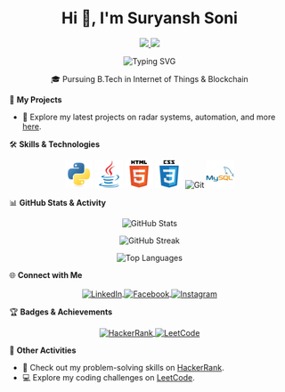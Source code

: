 <h1 align="center">Hi 👋, I'm Suryansh Soni</h1>

<p align="center">
  <a href="https://linkedin.com/in/suryansh-soni-0a244b294/" target="_blank">
    <img src="https://img.shields.io/badge/LinkedIn-Connect-blue?style=for-the-badge&logo=linkedin">
  </a>
  <a href="mailto:sonisuryansh53@gmail.com" target="_blank">
    <img src="https://img.shields.io/badge/Email-Contact-red?style=for-the-badge&logo=gmail">
  </a>
</p>

<p align="center">
  <img src="https://readme-typing-svg.demolab.com?font=Fira+Code&size=24&pause=1000&center=true&vCenter=true&width=435&lines=Passionate+about+Tech+%26+Innovation;Welcome+to+My+GitHub+Profile!" alt="Typing SVG" />
</p>

<p align="center">
  🎓 Pursuing B.Tech in Internet of Things & Blockchain
</p>

💼 **My Projects**
- 🌟 Explore my latest projects on radar systems, automation, and more [here](https://github.com/sonisuryansh?tab=repositories).

🛠️ **Skills & Technologies**
<p align="center">
  <img src="https://raw.githubusercontent.com/devicons/devicon/master/icons/python/python-original.svg" alt="Python" width="50" height="50"/>
  <img src="https://raw.githubusercontent.com/devicons/devicon/master/icons/java/java-original.svg" alt="Java" width="50" height="50"/>
  <img src="https://raw.githubusercontent.com/devicons/devicon/master/icons/html5/html5-original-wordmark.svg" alt="HTML" width="50" height="50"/>
  <img src="https://raw.githubusercontent.com/devicons/devicon/master/icons/css3/css3-original-wordmark.svg" alt="CSS3" width="50" height="50"/>
  <img src="https://www.vectorlogo.zone/logos/git-scm/git-scm-icon.svg" alt="Git" width="50" height="50"/>
  <img src="https://raw.githubusercontent.com/devicons/devicon/master/icons/mysql/mysql-original-wordmark.svg" alt="MySQL" width="50" height="50"/>
</p>

📊 **GitHub Stats & Activity**
<p align="center">
  <img src="https://github-readme-stats.vercel.app/api?username=sonisuryansh&show_icons=true&theme=radical" alt="GitHub Stats" />
</p>
<p align="center">
  <img src="https://github-readme-streak-stats.herokuapp.com/?user=sonisuryansh&theme=radical" alt="GitHub Streak" />
</p>
<p align="center">
  <img src="https://github-readme-stats.vercel.app/api/top-langs?username=sonisuryansh&show_icons=true&locale=en&layout=compact&theme=radical" alt="Top Languages" />
</p>

🌐 **Connect with Me**
<p align="center">
  <a href="https://linkedin.com/in/suryansh-soni-0a244b294/" target="_blank">
    <img align="center" src="https://raw.githubusercontent.com/rahuldkjain/github-profile-readme-generator/master/src/images/icons/Social/linked-in-alt.svg" alt="LinkedIn" height="40" width="40" />
  </a>
  <a href="https://fb.com/suryansh.verma.10004" target="_blank">
    <img align="center" src="https://raw.githubusercontent.com/rahuldkjain/github-profile-readme-generator/master/src/images/icons/Social/facebook.svg" alt="Facebook" height="40" width="40" />
  </a>
  <a href="https://instagram.com/_suryanshsoni/" target="_blank">
    <img align="center" src="https://raw.githubusercontent.com/rahuldkjain/github-profile-readme-generator/master/src/images/icons/Social/instagram.svg" alt="Instagram" height="40" width="40" />
  </a>
</p>

🏆 **Badges & Achievements**
<p align="center">
  <a href="https://www.hackerrank.com/sonisuryansh53" target="_blank">
    <img align="center" src="https://raw.githubusercontent.com/rahuldkjain/github-profile-readme-generator/master/src/images/icons/Social/hackerrank.svg" alt="HackerRank" height="40" width="40" />
  </a>
  <a href="https://www.leetcode.com/sonisuryansh/" target="_blank">
    <img align="center" src="https://raw.githubusercontent.com/rahuldkjain/github-profile-readme-generator/master/src/images/icons/Social/leet-code.svg" alt="LeetCode" height="40" width="40" />
  </a>
</p>

🌟 **Other Activities**
- 🏅 Check out my problem-solving skills on [HackerRank](https://www.hackerrank.com/sonisuryansh53).
- 💻 Explore my coding challenges on [LeetCode](https://www.leetcode.com/sonisuryansh/).
